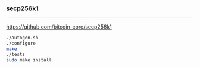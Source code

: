 ### secp256k1
---
https://github.com/bitcoin-core/secp256k1

```sh
./autogen.sh
./configure
make
./tests
sudo make install
```

```
```

```
```


